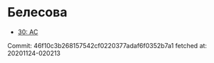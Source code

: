 # Белесова
- [30: AC](30.md)

Commit: 46f10c3b268157542cf0220377adaf6f0352b7a1
 fetched at: 20201124-020213
